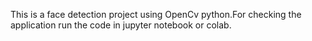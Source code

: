 This is a face detection project using OpenCv python.For checking the application run the code in jupyter notebook or colab.
